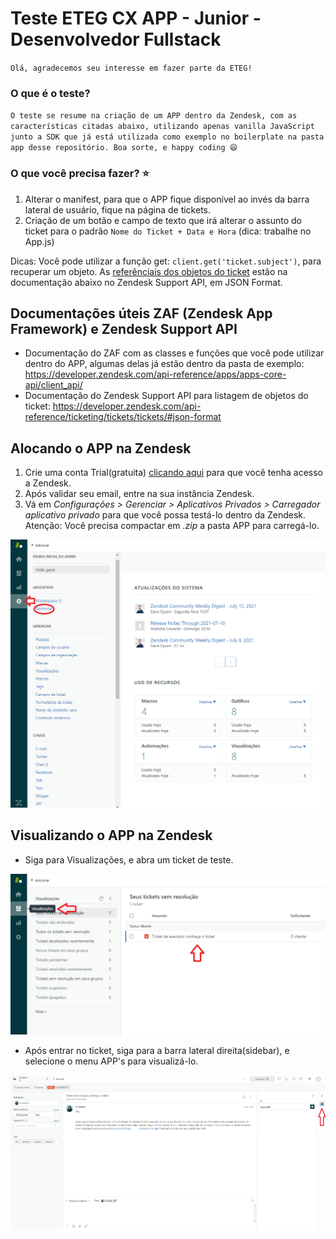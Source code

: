 # Teste ETEG CX APP - Junior - Desenvolvedor Fullstack

`Olá, agradecemos seu interesse em fazer parte da ETEG!`

### O que é o teste?

`O teste se resume na criação de um APP dentro da Zendesk, com as características citadas abaixo, utilizando apenas vanilla JavaScript junto a SDK que já está utilizada como exemplo no boilerplate na pasta app desse repositório. Boa sorte, e happy coding 😄`

### O que você precisa fazer? ⭐

1. Alterar o manifest, para que o APP fique disponível ao invés da barra lateral de usuário, fique na página de tickets.
2. Criação de um botão e campo de texto que irá alterar o assunto do ticket para o padrão `Nome do Ticket + Data e Hora` (dica: trabalhe no App.js)

Dicas: Você pode utilizar a função get: `client.get('ticket.subject')`, para recuperar um objeto. As [referênciais dos objetos do ticket](https://developer.zendesk.com/api-reference/ticketing/tickets/tickets/#json-format) estão na documentação abaixo no Zendesk Support API, em JSON Format.

## Documentações úteis ZAF (Zendesk App Framework) e Zendesk Support API

- Documentação do ZAF com as classes e funções que você pode utilizar dentro do APP, algumas delas já estão dentro da pasta de exemplo: https://developer.zendesk.com/api-reference/apps/apps-core-api/client_api/
- Documentação do Zendesk Support API para listagem de objetos do ticket: https://developer.zendesk.com/api-reference/ticketing/tickets/tickets/#json-format

## Alocando o APP na Zendesk

1. Crie uma conta Trial(gratuita) [clicando aqui](https://www.zendesk.com.br/register) para que você tenha acesso a Zendesk.
2. Após validar seu email, entre na sua instância Zendesk. 
3. Vá em *Configurações > Gerenciar > Aplicativos Privados > Carregador aplicativo privado* para que você possa testá-lo dentro da Zendesk. Atenção: Você precisa compactar em *.zip* a pasta APP para carregá-lo.

![Admin Zendesk](admin_zendesk.png?raw=true)

## Visualizando o APP na Zendesk

- Siga para Visualizações, e abra um ticket de teste.

![Visualizações](visualizacoes.png?raw=true)

- Após entrar no ticket, siga para a barra lateral direita(sidebar), e selecione o menu APP's para visualizá-lo.

![Ver APP no Ticket](ver_app_ticket.png?raw=true)